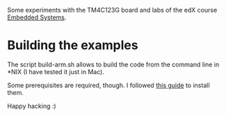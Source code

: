 Some experiments with the TM4C123G board and labs of the edX course [Embedded Systems](https://www.edx.org/course/embedded-systems-shape-world-utaustinx-ut-6-02x).

# Building the examples

The script build-arm.sh allows to build the code from the command line in \*NIX (I have tested it just in Mac).

Some prerequisites are required, though. I followed [this guide](http://recursive-labs.com/blog/2012/10/28/stellaris-launchpad-gnu-linux-getting-started/) to install them.

Happy hacking :)
